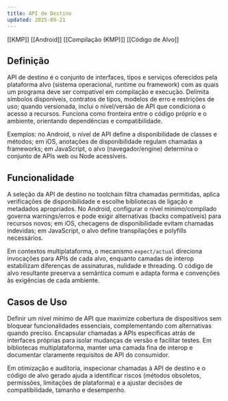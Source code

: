 ```yaml
---
title: API de Destino
updated: 2025-09-21
---
```


[[KMP]] [[Android]] [[Compilação (KMP)]] [[Código de Alvo]]

## Definição

API de destino é o conjunto de interfaces, tipos e serviços oferecidos pela plataforma alvo (sistema operacional, runtime ou framework) com as quais um programa deve ser compatível em compilação e execução. Delimita símbolos disponíveis, contratos de tipos, modelos de erro e restrições de uso; quando versionada, inclui o nível/versão de API que condiciona o acesso a recursos. Funciona como fronteira entre o código próprio e o ambiente, orientando dependências e compatibilidade.

Exemplos: no Android, o nível de API define a disponibilidade de classes e métodos; em iOS, anotações de disponibilidade regulam chamadas a frameworks; em JavaScript, o alvo (navegador/engine) determina o conjunto de APIs web ou Node acessíveis.

## Funcionalidade

A seleção da API de destino no toolchain filtra chamadas permitidas, aplica verificações de disponibilidade e escolhe bibliotecas de ligação e metadados apropriados. No Android, configurar o nível mínimo/compilado governa warnings/erros e pode exigir alternativas (backs compatíveis) para recursos novos; em iOS, checagens de disponibilidade evitam chamadas indevidas; em JavaScript, o alvo define transpilações e polyfills necessários.

Em contextos multiplataforma, o mecanismo `expect/actual` direciona invocações para APIs de cada alvo, enquanto camadas de interop estabilizam diferenças de assinaturas, nulidade e threading. O código de alvo resultante preserva a semântica comum e adapta forma e convenções às exigências de cada ambiente.

## Casos de Uso

Definir um nível mínimo de API que maximize cobertura de dispositivos sem bloquear funcionalidades essenciais, complementando com alternativas quando preciso. Encapsular chamadas a APIs específicas atrás de interfaces próprias para isolar mudanças de versão e facilitar testes. Em bibliotecas multiplataforma, manter uma camada fina de interop e documentar claramente requisitos de API do consumidor.

Em otimização e auditoria, inspecionar chamadas à API de destino e o código de alvo gerado ajuda a identificar riscos (métodos obsoletos, permissões, limitações de plataforma) e a ajustar decisões de compatibilidade, tamanho e desempenho.

